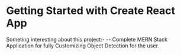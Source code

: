 # Getting Started with Create React App

Someting interesting about this project:- 
-- Complete MERN Stack Application for fully Customizing Object Detection for the user.
